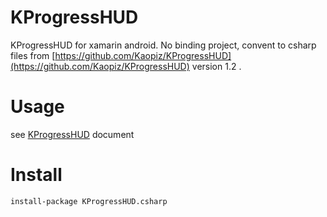 # KProgressHUD
KProgressHUD for xamarin android.
No binding project, convent to csharp files from [https://github.com/Kaopiz/KProgressHUD](https://github.com/Kaopiz/KProgressHUD) version 1.2  . 


# Usage 

see [KProgressHUD](https://github.com/Kaopiz/KProgressHUD#usage) document 

# Install 

	install-package KProgressHUD.csharp
